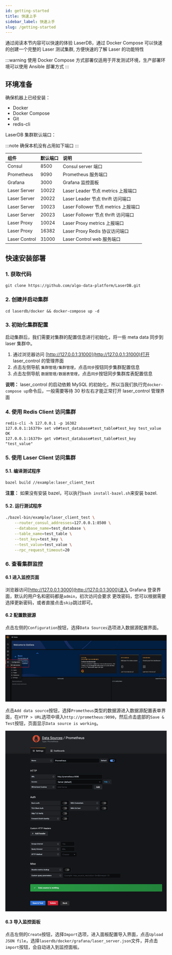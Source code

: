 ```yaml
---
id: getting-started
title: 快速上手
sidebar_label: 快速上手
slug: /getting-started
---
```


通过阅读本节内容可以快速的体验 LaserDB，通过 Docker Compose 可以快速的创建一个完整的 Laser 测试集群, 方便快速的了解 Laser 的功能特性

:::warning
使用 Docker Compose 方式部署仅适用于开发测试环境，生产部署环境可以使用 Ansible 部署方式
:::

## 环境准备

确保机器上已经安装：

- Docker
- Docker Compose
- Git
- redis-cli

LaserDB 集群默认端口：

:::note
确保本机没有占用如下端口
:::

| 组件          | 默认端口 | 说明                                 |
| :------------ | :------- | :----------------------------------- |
| Consul        | 8500     | Consul server 端口                   |
| Prometheus    | 9090     | Prometheus 服务端口                  |
| Grafana       | 3000     | Grafana 监控面板                     |
| Laser Server  | 10022    | Laser Leader 节点 metrics 上报端口   |
| Laser Server  | 20022    | Laser Leader 节点 thrift 访问端口    |
| Laser Server  | 10023    | Laser Follower 节点 metrics 上报端口 |
| Laser Server  | 20023    | Laser Follower 节点 thrift 访问端口  |
| Laser Proxy   | 10024    | Laser Proxy metrics 上报端口         |
| Laser Proxy   | 16382    | Laser Proxy Redis 协议访问端口       |
| Laser Control | 31000    | Laser Control web 服务端口           |

## 快速安装部署

### 1. 获取代码

```
git clone https://github.com/algo-data-platform/LaserDB.git
```

### 2. 创建并启动集群

```
cd laserdb/docker && docker-compose up -d
```

### 3. 初始化集群配置

启动集群后，我们需要对集群的配置信息进行初始化，将一些 meta data 同步到 laser 集群中。

1. 通过浏览器访问 [http://127.0.0.1:31000](http://127.0.0.1:31000)打开 laser_control 的管理界面
2. 点击左侧导航 `集群管理/集群管理`，点击`同步`按钮同步集群配置信息
3. 点击左侧导航 `数据管理/数据表管理`，点击`同步`按钮同步集群库表配置信息

**说明：** laser_control 的启动依赖 MySQL 的初始化，所以当我们执行完`docker-compose up`命令后，一般需要等待 30 秒左右才能正常打开 laser_control 管理界面

### 4. 使用 Redis Client 访问集群

```
redis-cli -h 127.0.0.1 -p 16382
127.0.0.1:16379> set v0#test_database#test_table#test_key test_value
OK
127.0.0.1:16379> get v0#test_database#test_table#test_key
"test_value"
```

### 5. 使用 Laser Client 访问集群

#### 5.1. 编译测试程序

```bash
bazel build //example:laser_client_test
```

**注意：** 如果没有安装 bazel，可以执行`bash install-bazel.sh`来安装 bazel.

#### 5.2. 运行测试程序

```bash
./bazel-bin/example/laser_client_test \
    --router_consul_addresses=127.0.0.1:8500 \
    --database_name=test_database \
    --table_name=test_table \
    --test_key=test_key \
    --test_value=test_value \
    --rpc_request_timeout=20
```

### 6. 查看集群监控

#### 6.1 进入监控页面

浏览器访问[http://127.0.0.1:3000](http://127.0.0.1:3000)进入 Grafana 登录界面，默认的用户名和密码都是`admin`，初次访问会要求
更改密码，您可以根据需要选择更新密码，或者直接点击`skip`跳过即可。

#### 6.2 配置数据源

点击左侧的`Configuration`按钮，选择`Data Sources`选项进入数据源配置界面。

![](images/quick-start-grafana-datasource-1.png)

点击`Add data source`按钮，选择`Prometheus`类型的数据源进入数据源配置表单界面，在`HTTP > URL`选项中填入`http://prometheus:9090`，然后点击底部的`Save & Test`按钮，页面显示`Data source is working`。

![](images/quick-start-grafana-datasource-2.png)

#### 6.3 导入监控面板

点击左侧的`Create`按钮，选择`Import`选项，进入面板配置导入界面，点击`Upload JSON file`，选择`laserdb/docker/grafana/laser_server.json`文件，并点击`import`按钮，会自动进入到监控面板。
